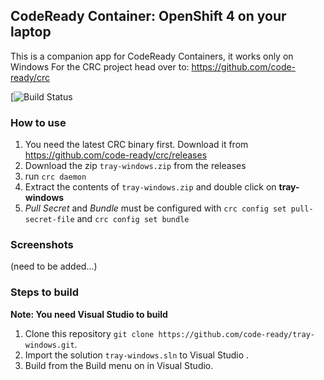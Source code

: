 ﻿## CodeReady Container: OpenShift 4 on your laptop

This is a companion app for CodeReady Containers, it works only on Windows
For the CRC project head over to: https://github.com/code-ready/crc

[![Build Status]()

### How to use

1. You need the latest CRC binary first. Download it from https://github.com/code-ready/crc/releases
2. Download the zip `tray-windows.zip` from the releases
3. run `crc daemon`
4. Extract the contents of `tray-windows.zip` and double click on **tray-windows**
5. _Pull Secret_ and _Bundle_ must be configured with `crc config set pull-secret-file` and `crc config set bundle`

### Screenshots
(need to be added...)

### Steps to build

**Note: You need Visual Studio to build**

1. Clone this repository `git clone https://github.com/code-ready/tray-windows.git`.
2. Import the solution `tray-windows.sln` to Visual Studio .
3. Build from the Build menu on in Visual Studio.
